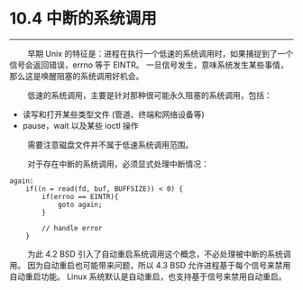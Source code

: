 # 10.4 中断的系统调用
***

&emsp;&emsp;
早期 Unix 的特征是：进程在执行一个低速的系统调用时，如果捕捉到了一个信号会返回错误，errno 等于 EINTR。
一旦信号发生，意味系统发生某些事情，那么这是唤醒阻塞的系统调用好机会。

&emsp;&emsp;
低速的系统调用，主要是针对那种很可能永久阻塞的系统调用，包括：

+ 读写和打开某些类型文件 (管道、终端和网络设备等)
+ pause，wait 以及某些 ioctl 操作

&emsp;&emsp;
需要注意磁盘文件并不属于低速系统调用范围。

&emsp;&emsp;
对于存在中断的系统调用，必须显式处理中断情况：

    again:
        if((n = read(fd, buf, BUFFSIZE)) < 0) {
            if(errno == EINTR){
                goto again;
            }
            
            // handle error
        }
 
&emsp;&emsp;
为此 4.2 BSD 引入了自动重启系统调用这个概念，不必处理被中断的系统调用。
因为自动重启也可能带来问题，所以 4.3 BSD 允许进程基于每个信号来禁用自动重启功能。
Linux 系统默认是自动重启，也支持基于信号来禁用自动重启。